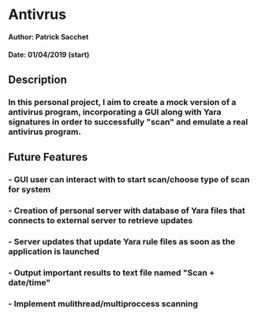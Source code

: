 # Antivrus
#### Author: Patrick Sacchet
#### Date: 01/04/2019 (start)
## Description
### In this personal project, I aim to create a mock version of a antivirus program, incorporating a GUI along with Yara signatures in order to successfully "scan" and emulate a real antivirus program. 
## Future Features
### - GUI user can interact with to start scan/choose type of scan for system
### - Creation of personal server with database of Yara files that connects to external server to retrieve updates 
### - Server updates that update Yara rule files as soon as the application is launched 
### - Output important results to text file named "Scan + date/time"
### - Implement mulithread/multiproccess scanning 